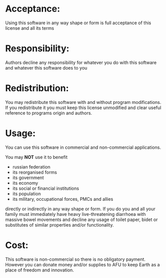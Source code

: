 # Acceptance:
Using this software in any way shape or form is full acceptance of this license and all its terms 
# Responsibility:
Authors decline any responsibility for whatever you do with this software and whatever this software does to you
# Redistribution:
You may redistribute this software with and without program modifications. If you redistribute it you must keep this license unmodified and clear useful reference to programs origin and authors.
# Usage:
You can use this software in commercial and non-commercial applications.

You may **NOT** use it to benefit
 - russian federation
 - its reorganised forms
 - its government
 - its economy
 - its social or financial institutions
 - its population
 - its military, occupational forces, PMCs and allies

directly or indirectly in any way shape or form. If you do you and all your family must immediately have heavy live-threatening diarrhoea with massive bowel movements and decline any usage of toilet paper, bidet or substitutes of similar properties and/or functionality.
# Cost:
This software is non-commercial so there is no obligatory payment. However you can donate money and/or supplies to AFU to keep Earth as a place of freedom and innovation.
